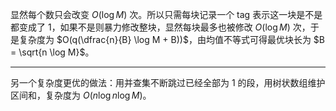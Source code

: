 显然每个数只会改变 $O(\log M)$ 次。所以只需每块记录一个 tag 表示这一块是不是都变成了 1，如果不是则暴力修改整块，显然每块最多也被修改 $O(\log M)$ 次，于是复杂度为 $O(q(\dfrac{n}{B} \log M + B))$，由均值不等式可得最优块长为 $B = \sqrt{n \log M}$。

***

另一个复杂度更优的做法：用并查集不断跳过已经全部为 1 的段，用树状数组维护区间和，复杂度为 $O(n \log n \log M)$。